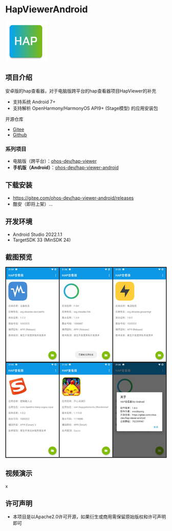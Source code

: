# HapViewerAndroid

<img src="app/src/main/res/mipmap-xxxhdpi/ic_launcher.png" width="128px" />

## 项目介绍

安卓版的hap查看器，对于电脑版跨平台的hap查看器项目HapViewer的补充

- 支持系统 Android 7+
- 支持解析 OpenHarmony/HarmonyOS API9+ (Stage模型) 的应用安装包

开源仓库

- [Gitee](https://gitee.com/ohos-dev/hap-viewer-android)
- [Github](https://github.com/ohos-dev/hap-viewer-android)

### 系列项目

- 电脑版（跨平台）：[ohos-dev/hap-viewer](https://gitee.com/ohos-dev/hap-viewer)
- **手机版（Android）**：[ohos-dev/hap-viewer-android](https://gitee.com/ohos-dev/hap-viewer-android)

## 下载安装

- https://gitee.com/ohos-dev/hap-viewer-android/releases
- 酷安（即将上架）...

## 开发环境

- Android Studio 2022.1.1
- TargetSDK 33 (MinSDK 24)

## 截图预览

![](screenshot/all.png)

## 视频演示

x

## 许可声明

- 本项目是以Apache2.0许可开源，如果衍生或商用需保留原始版权和许可声明即可
